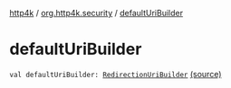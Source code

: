 [http4k](../index.md) / [org.http4k.security](index.md) / [defaultUriBuilder](./default-uri-builder.md)

# defaultUriBuilder

`val defaultUriBuilder: `[`RedirectionUriBuilder`](-redirection-uri-builder.md) [(source)](https://github.com/http4k/http4k/blob/master/http4k-security-oauth/src/main/kotlin/org/http4k/security/OAuthRedirectBuilder.kt#L10)